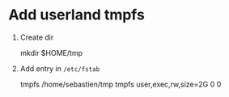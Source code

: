 # Add userland tmpfs

1. Create dir

    mkdir $HOME/tmp

2. Add entry in `/etc/fstab`

    tmpfs                                   /home/sebastien/tmp     tmpfs   user,exec,rw,size=2G                0 0
